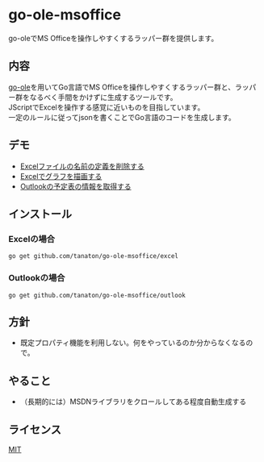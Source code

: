 go-ole-msoffice
====
go-oleでMS Officeを操作しやすくするラッパー群を提供します。
## 内容
[go-ole](https://github.com/go-ole/go-ole)を用いてGo言語でMS Officeを操作しやすくするラッパー群と、ラッパー群をなるべく手間をかけずに生成するツールです。  
JScriptでExcelを操作する感覚に近いものを目指しています。  
一定のルールに従ってjsonを書くことでGo言語のコードを生成します。  

## デモ
- [Excelファイルの名前の定義を削除する](https://github.com/tanaton/go-ole-msoffice/blob/master/example/excel/namedelete/namedelete.go)
- [Excelでグラフを描画する](https://github.com/tanaton/go-ole-msoffice/blob/master/example/excel/graph/graph.go)
- [Outlookの予定表の情報を取得する](https://github.com/tanaton/go-ole-msoffice/blob/master/example/outlook/calendar_read/calendar_read.go)

## インストール
### Excelの場合
`go get github.com/tanaton/go-ole-msoffice/excel`

### Outlookの場合
`go get github.com/tanaton/go-ole-msoffice/outlook`

## 方針
- 既定プロパティ機能を利用しない。何をやっているのか分からなくなるので。

## やること
- （長期的には）MSDNライブラリをクロールしてある程度自動生成する

## ライセンス
[MIT](https://github.com/tanaton/go-ole-msoffice/blob/master/LICENSE.txt)
